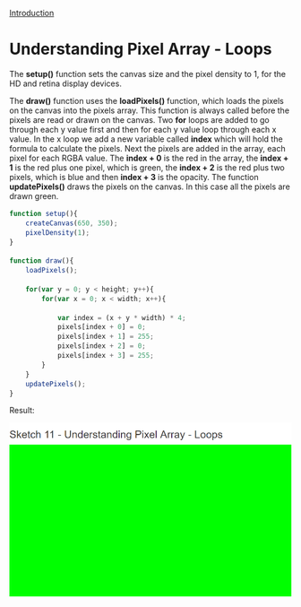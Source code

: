 [Introduction](../)

# Understanding Pixel Array - Loops

The **setup()** function sets the canvas size and the pixel density to 1, for the HD and retina display devices.

The **draw()** function uses the **loadPixels()** function, which loads the pixels on the canvas into the pixels array. This function is always called before the pixels are read or drawn on the canvas. Two **for** loops are added to go through each y value first and then for each y value loop through each x value. In the x loop we add a new variable called **index** which will hold the formula to calculate the pixels. Next the pixels are added in the array, each pixel for each RGBA value. The **index + 0** is the red in the array, the **index + 1** is the red plus one pixel, which is green, the **index + 2** is the red plus two pixels, which is blue and then **index + 3** is the opacity. The function **updatePixels()** draws the pixels on the canvas. In this case all the pixels are drawn green.

```js
function setup(){
    createCanvas(650, 350);
    pixelDensity(1);
}

function draw(){
    loadPixels();

    for(var y = 0; y < height; y++){
        for(var x = 0; x < width; x++){

            var index = (x + y * width) * 4;
            pixels[index + 0] = 0;
            pixels[index + 1] = 255;
            pixels[index + 2] = 0;
            pixels[index + 3] = 255;
        }
    }
    updatePixels();
}
```

Result:

![Pixel Array - Gradients](img/Sketch11.PNG?raw=true "Pixel Array - Gradients")
